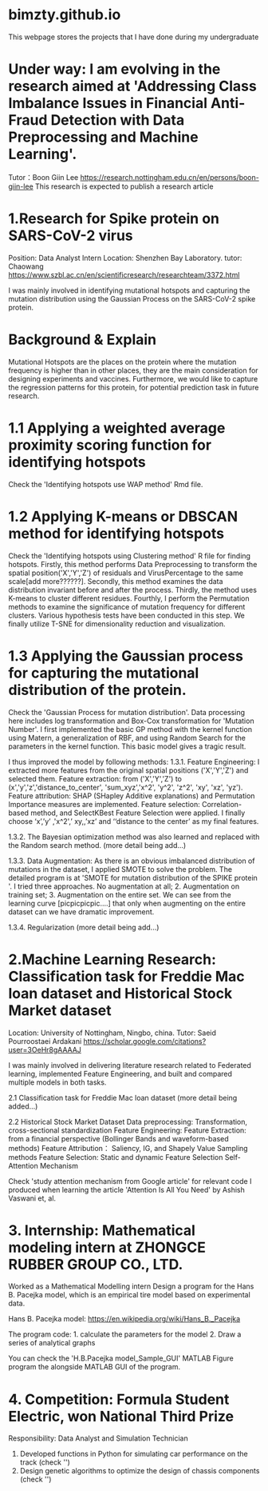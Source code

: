 # bimzty.github.io
This webpage stores the projects that I have done during my undergraduate
# Under way: I am evolving in the research aimed at 'Addressing Class Imbalance Issues in Financial Anti-Fraud Detection with Data Preprocessing and Machine Learning'.
Tutor：Boon Giin Lee https://research.nottingham.edu.cn/en/persons/boon-giin-lee
This research is expected to publish a research article


# 1.Research for Spike protein on SARS-CoV-2 virus 

Position: Data Analyst Intern
Location: Shenzhen Bay Laboratory.
tutor: Chaowang https://www.szbl.ac.cn/en/scientificresearch/researchteam/3372.html

I was mainly involved in identifying mutational hotspots and capturing the mutation distribution using the Gaussian Process on the SARS-CoV-2 spike protein.

# Background & Explain
Mutational Hotspots are the places on the protein where the mutation frequency is higher than in other places, they are the main consideration for designing experiments and vaccines. Furthermore, we would like to capture the regression patterns for this protein, for potential prediction task in future research.

# 1.1 Applying a weighted average proximity scoring function for identifying hotspots
Check the 'Identifying hotspots use WAP method' Rmd file.

# 1.2 Applying K-means or DBSCAN method for identifying hotspots
Check the 'Identifying hotspots using Clustering method' R file for finding hotspots. Firstly, this method performs Data Preprocessing to transform the spatial position('X','Y','Z') of residuals and VirusPercentage to the same scale[add more??????]. Secondly, this method examines the data distribution invariant before and after the process. Thirdly, the method uses K-means to cluster different residues. Fourthly, I perform the Permutation methods to examine the significance of mutation frequency for different clusters. Various hypothesis tests have been conducted in this step. We finally utilize T-SNE for dimensionality reduction and visualization.

# 1.3 Applying the Gaussian process for capturing the mutational distribution of the protein.
Check the 'Gaussian Process for mutation distribution'. Data processing here includes log transformation and Box-Cox transformation for 'Mutation Number'. I first implemented the basic GP method with the kernel function using Matern, a generalization of RBF, and using Random Search for the parameters in the kernel function. This basic model gives a tragic result. 

I thus improved the model by following methods:
1.3.1. Feature Engineering: I extracted more features from the original spatial positions ('X','Y','Z') and selected them. Feature extraction: from ('X','Y','Z') to (x','y','z','distance_to_center', 'sum_xyz','x^2', 'y^2', 'z^2', 'xy', 'xz', 'yz'). Feature attribution: SHAP (SHapley Additive explanations) and Permutation Importance measures are implemented. Feature selection: Correlation-based method, and SelectKBest Feature Selection were applied. I finally choose  ‘x’,’y’ ,'x^2',’ xy,,’xz’ and ‘‘distance to the center’ as my final features.
   
1.3.2. The Bayesian optimization method was also learned and replaced with the Random search method. (more detail being add...)
 
1.3.3. Data Augmentation: As there is an obvious imbalanced distribution of mutations in the dataset, I applied SMOTE to solve the problem. The detailed program is at 'SMOTE for mutation distribution of the SPIKE protein '. I tried three approaches. No augmentation at all; 2. Augmentation on training set; 3. Augmentation on the entire set. We can see from the learning curve [picpicpicpic....] that only when augmenting on the entire dataset can we have dramatic improvement.
  
1.3.4. Regularization (more detail being add...)

# 2.Machine Learning Research: Classification task for Freddie Mac loan dataset and Historical Stock Market dataset
Location: University of Nottingham, Ningbo, china.
Tutor: Saeid Pourroostaei Ardakani  https://scholar.google.com/citations?user=3OeHr8gAAAAJ

I was mainly involved in delivering literature research related to Federated learning, implemented Feature Engineering, and built and compared multiple models in both tasks.

2.1 Classification task for Freddie Mac loan dataset
(more detail being added...)

2.2 Historical Stock Market Dataset
Data preprocessing: Transformation, cross-sectional standardization
Feature Engineering: Feature Extraction: from a financial perspective (Bollinger Bands and waveform-based methods)
Feature Attribution： Saliency, IG, and Shapely Value Sampling methods
Feature Selection: Static and dynamic Feature Selection
Self-Attention Mechanism

Check 'study attention mechanism from Google article' for relevant code I produced when learning the article 'Attention Is All You Need' by Ashish Vaswani et, al.


 # 3. Internship: Mathematical modeling intern at ZHONGCE RUBBER GROUP CO., LTD.

Worked as a Mathematical Modelling intern
Design a program for the Hans B. Pacejka model, which is an empirical tire model based on experimental data.

Hans B. Pacejka model: https://en.wikipedia.org/wiki/Hans_B._Pacejka

The program code: 1. calculate the parameters for the model
2. Draw a series of analytical graphs

You can check the 'H.B.Pacejka model_Sample_GUI' MATLAB Figure program the alongside MATLAB GUI of the program. 

# 4. Competition: Formula Student Electric, won National Third Prize
Responsibility: Data Analyst and Simulation Technician

1. Developed functions in Python for simulating car performance on the track (check '')
2. Design genetic algorithms to optimize the design of chassis components (check '')





















